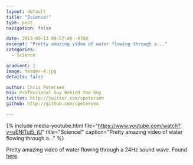 ```yaml
---
layout: default
title: "Science!"
type: post
navigation: false

date: 2013-03-13 09:57:40 -0700
excerpt: "Pretty amazing video of water flowing through a..."
categories:
  - Science

gradient: 1
image: header-4.jpg
details: false

author: Chris Petersen
bio: Professional Guy Behind the Guy
twitter: http://twitter.com/cpetersen
github: http://github.com/cpetersen

---
```


{% include media-youtube.html file="https://www.youtube.com/watch?v=uENITui5_jU" title="Science!" caption="Pretty amazing video of water flowing through a..." %}

Pretty amazing video of water flowing through a 24Hz sound wave. Found  [here](http://www.thisiscolossal.com/2013/03/this-is-what-happens-when-you-run-water-through-a-24hz-sine-wave/).
